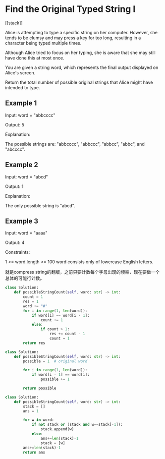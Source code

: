 # Find the Original Typed String I

[[stack]]

Alice is attempting to type a specific string on her computer. However, she tends to be clumsy and may press a key for too long, resulting in a character being typed multiple times.

Although Alice tried to focus on her typing, she is aware that she may still have done this at most once.

You are given a string word, which represents the final output displayed on Alice's screen.

Return the total number of possible original strings that Alice might have intended to type.

## Example 1

Input: word = "abbcccc"

Output: 5

Explanation:

The possible strings are: "abbcccc", "abbccc", "abbcc", "abbc", and "abcccc".

## Example 2

Input: word = "abcd"

Output: 1

Explanation:

The only possible string is "abcd".

## Example 3

Input: word = "aaaa"

Output: 4

Constraints:

1 <= word.length <= 100
word consists only of lowercase English letters.

就是compress string的翻版，之前只要计数每个字母出现的频率，现在要做一个总体的可能行计数。

```python
class Solution:
    def possibleStringCount(self, word: str) -> int:
        count = 1
        res = 1
        word += "#"
        for i in range(1, len(word)):
            if word[i] == word[i - 1]:
                count += 1
            else:
                if count > 1:
                    res += count - 1
                    count = 1
        return res                
```

```python
class Solution:
    def possibleStringCount(self, word: str) -> int:
        possible = 1  # original word

        for i in range(1, len(word)):
            if word[i - 1] == word[i]:
                possible += 1

        return possible
```

```python
class Solution:
    def possibleStringCount(self, word: str) -> int:
        stack = []
        ans = 1 

        for w in word:
            if not stack or (stack and w==stack[-1]):
                stack.append(w)
            else:
                ans+=len(stack)-1
                stack = [w]
        ans+=len(stack)-1
        return ans 
```
